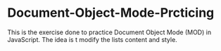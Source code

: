 # Document-Object-Mode-Prcticing
This is the exercise done to practice Document Object Mode (MOD) in JavaScript. The idea is t modify the lists content and style.
